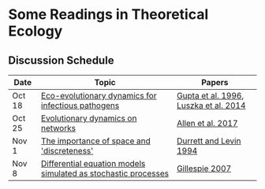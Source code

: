 # Some Readings in Theoretical Ecology

## Discussion Schedule

Date    |     Topic     |     Papers
--------|---------------|-------------
Oct 18  | [Eco-evolutionary dynamics for infectious pathogens](/commentary/gupta_and_luksza.md) | [Gupta et al. 1996](/pdfs/Gupta%20et%20al.%201996.pdf), [Luszka et al. 2014](/pdfs/Luksza%20et%20al.%202014.pdf)
Oct 25  | [Evolutionary dynamics on networks](/commentary/allen.md) | [Allen et al. 2017](/pdfs/Allen%20et%20al.%202017.pdf)
Nov 1   | [The importance of space and 'discreteness'](/commentary/durrett.md) | [Durrett and Levin 1994](/pdfs/Durrett%20and%20Levin%201994.pdf)
Nov 8   | [Differential equation models simulated as stochastic processes](/commentary/gillespie.md) | [Gillespie 2007](/pdfs/Gillespie%202007.pdf)

